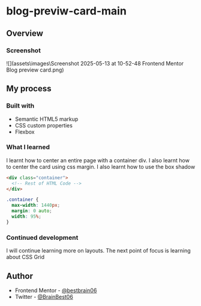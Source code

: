 # blog-previw-card-main

## Overview

### Screenshot

![](assets\images\Screenshot 2025-05-13 at 10-52-48 Frontend Mentor Blog preview card.png)

## My process

### Built with

- Semantic HTML5 markup
- CSS custom properties
- Flexbox

### What I learned

I learnt how to center an entire page with a container div.
I also learnt how to center the card using css margin.
I also learnt how to use the box shadow

```html
<div class="container">
  <!-- Rest of HTML Code -->
</div>
```

```css
.container {
  max-width: 1440px;
  margin: 0 auto;
  width: 95%;
}
```

### Continued development

I will continue learning more on layouts. The next point of focus is learning about CSS Grid

## Author

<!-- - Website - [Ikechukwu Chidera](https://www.your-site.com)  -->

- Frontend Mentor - [@bestbrain06](https://www.frontendmentor.io/profile/bestbrain06)
- Twitter - [@BrainBest06](https://x.com/BrainBest06)
